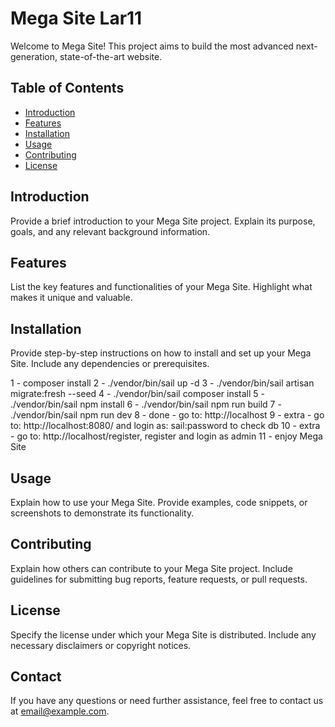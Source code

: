 # Mega Site Lar11

Welcome to Mega Site! This project aims to build the most advanced next-generation, state-of-the-art website.

## Table of Contents
- [Introduction](#introduction)
- [Features](#features)
- [Installation](#installation)
- [Usage](#usage)
- [Contributing](#contributing)
- [License](#license)

## Introduction
Provide a brief introduction to your Mega Site project. Explain its purpose, goals, and any relevant background information.

## Features
List the key features and functionalities of your Mega Site. Highlight what makes it unique and valuable.

## Installation
Provide step-by-step instructions on how to install and set up your Mega Site. Include any dependencies or prerequisites.

1 - composer install
2 - ./vendor/bin/sail up -d
3 - ./vendor/bin/sail artisan migrate:fresh --seed
4 - ./vendor/bin/sail composer install 
5 - ./vendor/bin/sail npm install 
6 - ./vendor/bin/sail npm run build
7 - ./vendor/bin/sail npm run dev
8 - done - go to: http://localhost
9 - extra - go to: http://localhost:8080/ and login as: sail:password to check db
10 - extra - go to: http://localhost/register, register and login as admin
11 - enjoy Mega Site


## Usage
Explain how to use your Mega Site. Provide examples, code snippets, or screenshots to demonstrate its functionality.

## Contributing
Explain how others can contribute to your Mega Site project. Include guidelines for submitting bug reports, feature requests, or pull requests.

## License
Specify the license under which your Mega Site is distributed. Include any necessary disclaimers or copyright notices.

## Contact
If you have any questions or need further assistance, feel free to contact us at [email@example.com](mailto:email@example.com).

